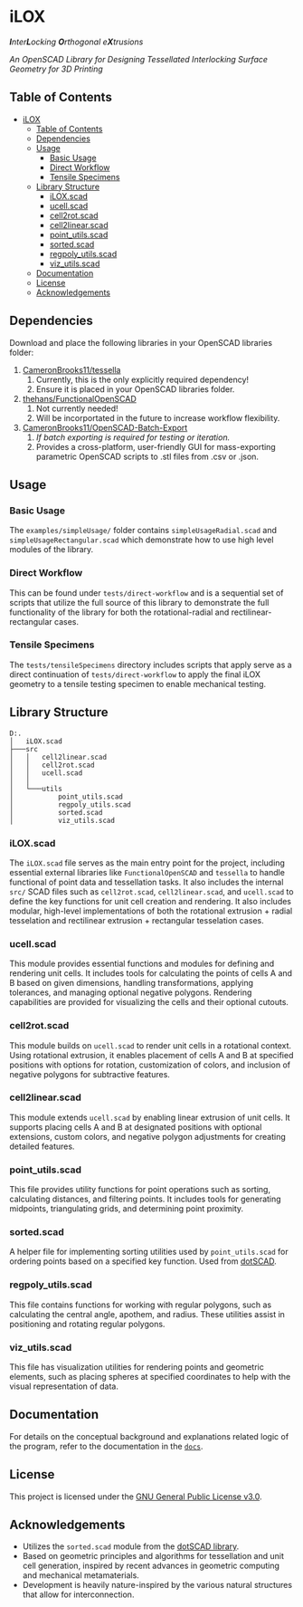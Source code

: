 # iLOX

_**I**nter**L**ocking **O**rthogonal e**X**trusions_

_An OpenSCAD Library for Designing Tessellated Interlocking Surface Geometry for 3D Printing_

## Table of Contents

- [iLOX](#ilox)
  - [Table of Contents](#table-of-contents)
  - [Dependencies](#dependencies)
  - [Usage](#usage)
    - [Basic Usage](#basic-usage)
    - [Direct Workflow](#direct-workflow)
    - [Tensile Specimens](#tensile-specimens)
  - [Library Structure](#library-structure)
    - [iLOX.scad](#iloxscad)
    - [ucell.scad](#ucellscad)
    - [cell2rot.scad](#cell2rotscad)
    - [cell2linear.scad](#cell2linearscad)
    - [point\_utils.scad](#point_utilsscad)
    - [sorted.scad](#sortedscad)
    - [regpoly\_utils.scad](#regpoly_utilsscad)
    - [viz\_utils.scad](#viz_utilsscad)
  - [Documentation](#documentation)
  - [License](#license)
  - [Acknowledgements](#acknowledgements)

## Dependencies

Download and place the following libraries in your OpenSCAD libraries folder:

1.  [CameronBrooks11/tessella](https://github.com/CameronBrooks11/Tessella)
    1.  Currently, this is the only explicitly required dependency!
    2.  Ensure it is placed in your OpenSCAD libraries folder.
2.  [thehans/FunctionalOpenSCAD](https://github.com/thehans/FunctionalOpenSCAD)
    1.  Not currently needed!
    2.  Will be incorportated in the future to increase workflow flexibility.
3.  [CameronBrooks11/OpenSCAD-Batch-Export](https://github.com/CameronBrooks11/OpenSCAD-Batch-Export)
    1.  _If batch exporting is required for testing or iteration._
    2.  Provides a cross-platform, user-friendly GUI for mass-exporting parametric OpenSCAD scripts to .stl files from .csv or .json.

## Usage

### Basic Usage

The `examples/simpleUsage/` folder contains `simpleUsageRadial.scad` and `simpleUsageRectangular.scad` which demonstrate how to use high level modules of the library.

### Direct Workflow

This can be found under `tests/direct-workflow` and is a sequential set of scripts that utilize the full source of this library to demonstrate the full functionality of the library for both the rotational-radial and rectilinear-rectangular cases.

### Tensile Specimens

The `tests/tensileSpecimens` directory includes scripts that apply serve as a direct continuation of `tests/direct-workflow` to apply the final iLOX geometry to a tensile testing specimen to enable mechanical testing.

## Library Structure

```
D:.
│   iLOX.scad
├───src
│   │   cell2linear.scad
│   │   cell2rot.scad
│   │   ucell.scad
│   │
│   └───utils
│           point_utils.scad
│           regpoly_utils.scad
│           sorted.scad
│           viz_utils.scad
```

### iLOX.scad

The `iLOX.scad` file serves as the main entry point for the project, including essential external libraries like `FunctionalOpenSCAD` and `tessella` to handle functional of point data and tessellation tasks. It also includes the internal `src/` SCAD files such as `cell2rot.scad`, `cell2linear.scad`, and `ucell.scad` to define the key functions for unit cell creation and rendering. It also includes modular, high-level implementations of both the rotational extrusion + radial tesselation and rectilinear extrusion + rectangular tesselation cases.

### ucell.scad

This module provides essential functions and modules for defining and rendering unit cells. It includes tools for calculating the points of cells A and B based on given dimensions, handling transformations, applying tolerances, and managing optional negative polygons. Rendering capabilities are provided for visualizing the cells and their optional cutouts.

### cell2rot.scad

This module builds on `ucell.scad` to render unit cells in a rotational context. Using rotational extrusion, it enables placement of cells A and B at specified positions with options for rotation, customization of colors, and inclusion of negative polygons for subtractive features.

### cell2linear.scad

This module extends `ucell.scad` by enabling linear extrusion of unit cells. It supports placing cells A and B at designated positions with optional extensions, custom colors, and negative polygon adjustments for creating detailed features.

### point_utils.scad

This file provides utility functions for point operations such as sorting, calculating distances, and filtering points. It includes tools for generating midpoints, triangulating grids, and determining point proximity.

### sorted.scad

A helper file for implementing sorting utilities used by `point_utils.scad` for ordering points based on a specified key function. Used from [dotSCAD](https://github.com/bjnortier/dotSCAD).

### regpoly_utils.scad

This file contains functions for working with regular polygons, such as calculating the central angle, apothem, and radius. These utilities assist in positioning and rotating regular polygons.

### viz_utils.scad

This file has visualization utilities for rendering points and geometric elements, such as placing spheres at specified coordinates to help with the visual representation of data.

## Documentation

For details on the conceptual background and explanations related logic of the program, refer to the documentation in the [`docs`](docs/README.md).

## License

This project is licensed under the [GNU General Public License v3.0](LICENSE).

## Acknowledgements

- Utilizes the `sorted.scad` module from the [dotSCAD library](https://github.com/bjnortier/dotSCAD).
- Based on geometric principles and algorithms for tessellation and unit cell generation, inspired by recent advances in geometric computing and mechanical metamaterials.
- Development is heavily nature-inspired by the various natural structures that allow for interconnection.
